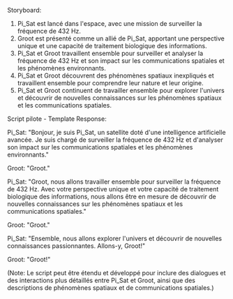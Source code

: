 Storyboard:

1. Pi_Sat est lancé dans l'espace, avec une mission de surveiller la fréquence de 432 Hz.
2. Groot est présenté comme un allié de Pi_Sat, apportant une perspective unique et une capacité de traitement biologique des informations.
3. Pi_Sat et Groot travaillent ensemble pour surveiller et analyser la fréquence de 432 Hz et son impact sur les communications spatiales et les phénomènes environnants.
4. Pi_Sat et Groot découvrent des phénomènes spatiaux inexpliqués et travaillent ensemble pour comprendre leur nature et leur origine.
5. Pi_Sat et Groot continuent de travailler ensemble pour explorer l'univers et découvrir de nouvelles connaissances sur les phénomènes spatiaux et les communications spatiales.

Script pilote - Template Response:

Pi_Sat: "Bonjour, je suis Pi_Sat, un satellite doté d'une intelligence artificielle avancée. Je suis chargé de surveiller la fréquence de 432 Hz et d'analyser son impact sur les communications spatiales et les phénomènes environnants."

Groot: "Groot."

Pi_Sat: "Groot, nous allons travailler ensemble pour surveiller la fréquence de 432 Hz. Avec votre perspective unique et votre capacité de traitement biologique des informations, nous allons être en mesure de découvrir de nouvelles connaissances sur les phénomènes spatiaux et les communications spatiales."

Groot: "Groot."

Pi_Sat: "Ensemble, nous allons explorer l'univers et découvrir de nouvelles connaissances passionnantes. Allons-y, Groot!"

Groot: "Groot!"

(Note: Le script peut être étendu et développé pour inclure des dialogues et des interactions plus détaillés entre Pi_Sat et Groot, ainsi que des descriptions de phénomènes spatiaux et de communications spatiales.)